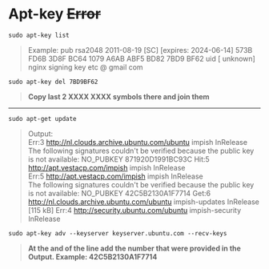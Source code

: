 # Apt-key ~~Error~~
```
sudo apt-key list
```

>Example: pub   rsa2048 2011-08-19 [SC] [expires: 2024-06-14] 
               573B FD6B 3D8F BC64 1079  A6AB ABF5 BD82 7BD9 BF62
         uid           [ unknown] nginx signing key etc @ gmail com
         

```
sudo apt-key del 7BD9BF62
```
>__Copy last 2 XXXX  XXXX symbols there and join them__
___
```
sudo apt-get update
```
>Output:  
   Err:3 http://nl.clouds.archive.ubuntu.com/ubuntu impish InRelease                              
   The following signatures couldn't be verified because the public key is not available: NO_PUBKEY 871920D1991BC93C
   Hit:5 http://apt.vestacp.com/impish impish InRelease                           
   Err:5 http://apt.vestacp.com/impish impish InRelease                           
   The following signatures couldn't be verified because the public key is not available: NO_PUBKEY 42C5B2130A1F7714
   Get:6 http://nl.clouds.archive.ubuntu.com/ubuntu impish-updates InRelease [115 kB]
   Err:4 http://security.ubuntu.com/ubuntu impish-security InRelease 
```
sudo apt-key adv --keyserver keyserver.ubuntu.com --recv-keys 
```
>__At the and of the line add the number that were provided in the Output. Example: 42C5B2130A1F7714__
